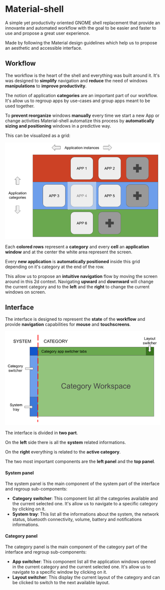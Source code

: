 # Material-shell

A simple yet productivity oriented GNOME shell replacement that provide an innovante and automated workflow with the goal to be easier and faster to use and propose a great user experience.

Made by following the Material design guidelines which help us to propose an aesthetic and accessible interface.

## Workflow

The workflow is the heart of the shell and everything was built around it. It's was designed to **simplify** navigation and **reduce** the need of windows **manipulations** to **improve productivity**.

The notion of application **categories** are an important part of our workflow. It's allow us to regroup apps by use-cases and group apps meant to be used together.

To **prevent reorganize** windows **manually** every time we start a new App or change activities Material-shell automatize this process by **automatically sizing and positioning** windows in a predictive way.

This can be visualized as a grid:

![app-grid](./app-grid.png)

Each **colored rows** represent a **category** and every **cell** an **application window** and at the center the white area represent the screen.

Every **new application** is **automatically positioned** inside this grid depending on it's category at the end of the row.

This allow us to propose an **intuitive navigation** flow by moving the screen around in this 2d context. Navigating **upward** and **downward** will change the current category and to the **left** and the **right** to change the current windows on screen.

## Interface

The interface is designed to represent the **state** of the **workflow** and provide **navigation** capabilities for **mouse** and **touchscreens**.

![interface](./interface.png)

The interface is divided in **two part**. 

On the **left** side there is all the **system** related informations.

On the **right** everything is related to the **active category**.

The two most important components are the **left panel** and the **top panel**.

#### System panel
The system panel is the main component of the system part of the interface and regroup sub-components:
* **Category switcher**: This component list all the categories available and the current selected one. It's allow us to navigate to a specific category by clicking on it.
* **System tray**: This list all the informations about the system, the network status, bluetooth connectivity, volume, battery and notifications informations.

#### Category panel
The category panel is the main component of the category part of the interface and regroup sub-components:
* **App switcher**: This component list all the application windows opened in the current category and the current selected one. It's allow us to navigate to a specific window by clicking on it.
* **Layout switcher**: This display the current layout of the category and can be clicked to switch to the next available layout.